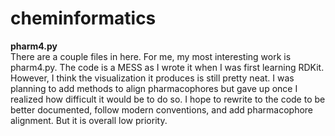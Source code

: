 # cheminformatics

**pharm4.py**
<br>
There are a couple files in here. For me, my most interesting work is 
pharm4.py. The code is a MESS as I wrote it when I was first learning RDKit. 
However, I think the visualization it produces is still pretty neat. I was 
planning to add methods to align pharmacophores but gave up once I realized 
how difficult it would be to do so. I hope to rewrite to the code to be better 
documented, follow modern conventions, and add pharmacophore alignment. But it 
is overall low priority. 